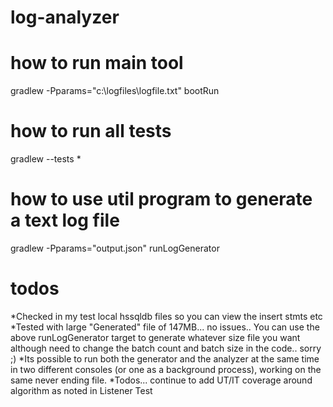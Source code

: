 # log-analyzer

# how to run main tool
gradlew -Pparams="c:\logfiles\logfile.txt" bootRun


# how to run all tests
gradlew --tests *


# how to use util program to generate a text log file
gradlew -Pparams="output.json" runLogGenerator

# todos
*Checked in my test local hssqldb files so you can view the insert stmts etc
*Tested with large "Generated" file of 147MB... no issues.. You can use the above runLogGenerator target to generate whatever size file you want although need to change the batch count and batch size in the code.. sorry ;)
*Its possible to run both the generator and the analyzer at the same time in two different consoles (or one as a background process), working on the same never ending file.
*Todos... continue to add UT/IT coverage around algorithm as noted in Listener Test 
